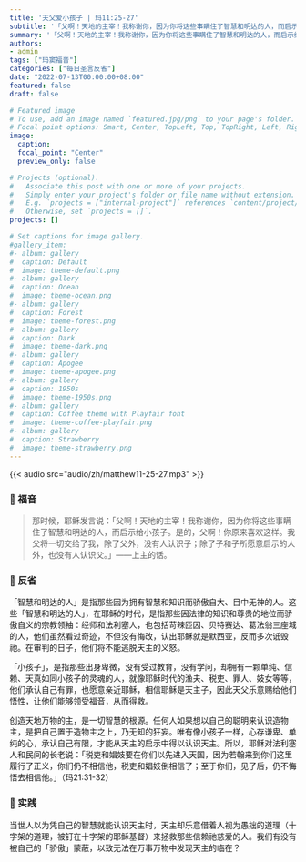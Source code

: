 ```yaml
---
title: '天父爱小孩子 | 玛11:25-27'
subtitle: '「父啊！天地的主宰！我称谢你，因为你将这些事瞒住了智慧和明达的人，而启示给小孩子。」（玛11:25）'
summary: '「父啊！天地的主宰！我称谢你，因为你将这些事瞒住了智慧和明达的人，而启示给小孩子。」（玛11:25）'
authors:
- admin
tags: ["玛窦福音"]
categories: ["每日圣言反省"]
date: "2022-07-13T00:00:00+08:00"
featured: false
draft: false

# Featured image
# To use, add an image named `featured.jpg/png` to your page's folder.
# Focal point options: Smart, Center, TopLeft, Top, TopRight, Left, Right, BottomLeft, Bottom, BottomRight
image:
  caption:
  focal_point: "Center"
  preview_only: false

# Projects (optional).
#   Associate this post with one or more of your projects.
#   Simply enter your project's folder or file name without extension.
#   E.g. `projects = ["internal-project"]` references `content/project/deep-learning/index.md`.
#   Otherwise, set `projects = []`.
projects: []

# Set captions for image gallery.
#gallery_item:
#- album: gallery
#  caption: Default
#  image: theme-default.png
#- album: gallery
#  caption: Ocean
#  image: theme-ocean.png
#- album: gallery
#  caption: Forest
#  image: theme-forest.png
#- album: gallery
#  caption: Dark
#  image: theme-dark.png
#- album: gallery
#  caption: Apogee
#  image: theme-apogee.png
#- album: gallery
#  caption: 1950s
#  image: theme-1950s.png
#- album: gallery
#  caption: Coffee theme with Playfair font
#  image: theme-coffee-playfair.png
#- album: gallery
#  caption: Strawberry
#  image: theme-strawberry.png
---
```


{{< audio src="audio/zh/matthew11-25-27.mp3" >}}

### :love_letter: 福音
> 那时候，耶稣发言说：「父啊！天地的主宰！我称谢你，因为你将这些事瞒住了智慧和明达的人，而启示给小孩子。是的，父啊！你原来喜欢这样。我父将一切交给了我，除了父外，没有人认识子；除了子和子所愿意启示的人外，也没有人认识父。」——上主的话。

### :speech_balloon: 反省
「智慧和明达的人」是指那些因为拥有智慧和知识而骄傲自大、目中无神的人。这些「智慧和明达的人」，在耶稣的时代，是指那些因法律的知识和尊贵的地位而骄傲自义的宗教领袖：经师和法利塞人，也包括苛辣匝因、贝特赛达、葛法翁三座城的人，他们虽然看过奇迹，不但没有悔改，认出耶稣就是默西亚，反而多次诋毁祂。在审判的日子，他们将不能逃脱天主的义怒。

「小孩子」，是指那些出身卑微，没有受过教育，没有学问，却拥有一颗单纯、信赖、天真如同小孩子的灵魂的人，就像耶稣时代的渔夫、税吏、罪人、妓女等等，他们承认自己有罪，也愿意亲近耶稣，相信耶稣是天主子，因此天父乐意赐给他们悟性，让他们能够领受福音，从而得救。

创造天地万物的主，是一切智慧的根源。任何人如果想以自己的聪明来认识造物主，是把自己置于造物主之上，乃无知的狂妄。唯有像小孩子一样，心存谦卑、单纯的心，承认自己有限，才能从天主的启示中得以认识天主。所以，耶稣对法利塞人和民间的长老说：「税吏和娼妓要在你们以先进入天国，因为若翰来到你们这里履行了正义，你们仍不相信他，税吏和娼妓倒相信了；至于你们，见了后，仍不悔悟去相信他。」（玛21:31-32）

### :runner: 实践
当世人以为凭自己的智慧就能认识天主时，天主却乐意借着人视为愚拙的道理（十字架的道理，被钉在十字架的耶稣基督）来拯救那些信赖祂慈爱的人。我们有没有被自己的「骄傲」蒙蔽，以致无法在万事万物中发现天主的临在？
